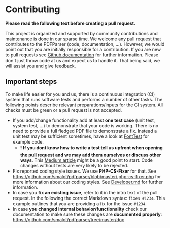 # Contributing

**Please read the following text before creating a pull request.**

This project is organized and supported by community contributions and maintenance is done in our sparse time.
We welcome any pull request that contributes to the PDFParser (code, documentation, ...).
However, we would point out that you are initially responsible for a contribution.
If you are new to pull requests see [Github documentation](https://docs.github.com/en/pull-requests/collaborating-with-pull-requests/proposing-changes-to-your-work-with-pull-requests/about-pull-requests) for further information.
Please don't just throw code at us and expect us to handle it.
That being said, we will assist you and give feedback.

## Important steps

To make life easier for you and us, there is a continuous integration (CI) system that runs software tests and performs a number of other tasks.
The following points describe relevant preparations/inputs for the CI system.
All checks must be green or a pull request is not accepted.

* If you add/change functionality add at least **one test case** (unit test, system test, ...) to demonstrate that your code is working. There is no need to provide a full fledged PDF file to demonstrate a fix. Instead a unit test may be sufficient sometimes, have a look at [FontTest](https://github.com/smalot/pdfparser/blob/master/tests/PHPUnit/Unit/FontTest.php#L40) for example code.
  * :exclamation: **If you dont know how to write a test tell us upfront when opening the pull request and we may add them ourselves or discuss other ways**. This [Medium article](https://pguso.medium.com/a-beginners-guide-to-phpunit-writing-and-running-unit-tests-in-php-d0b23b96749f) might be a good point to start. Code changes without tests are very likely to be rejected.
* Fix reported coding style issues. We use **PHP-CS-Fixer** for that. See https://github.com/smalot/pdfparser/blob/master/.php-cs-fixer.php for more information about our coding styles. See [Developer.md](./doc/Developer.md) for further information.
* In case you **fix an existing issue**, refer to it in the intro text of the pull request. In the following the correct Markdown syntax: `fixes #1234`. This example outlines that you are providing a fix for the issue `#1234`.
* In case **you changed internal behavior/functionality** check our documentation to make sure these changes are **documented properly**: https://github.com/smalot/pdfparser/tree/master/doc
